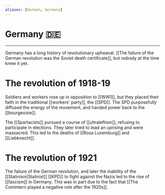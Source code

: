 ```yaml
---
aliases: [German, Germans]
---
```

# Germany 🇩🇪
---
Germany has a long history of revolutionary upheaval. [[The failure of the German revolution was the Soviet death certificate]], but nobody at the time knew it yet. 

# The revolution of 1918-19
Soldiers and workers rose up in opposition to [[WW1]], but they placed their faith in the traditional [[workers' party]], the [[SPD]]. The SPD purposefully diffused the energy of the movement, and handed power back to the [[bourgeoisie]]. 

The [[Spartacists]] pursued a course of [[ultraleftism]], refusing to participate in elections. They later tried to lead an uprising and were massacred. This led to the deaths of [[Rosa Luxemburg]] and [[Liebknecht]]. 

# The revolution of 1921
The failure of the German revolution, and later the inability of the [[Stalinism|Stalinist]] [[KPD]] to fight against the Nazis led to the rise of [[fascism]] in Germany. This was in part due to the fact that [[The Comintern played a negative role after the 1920s]]. 